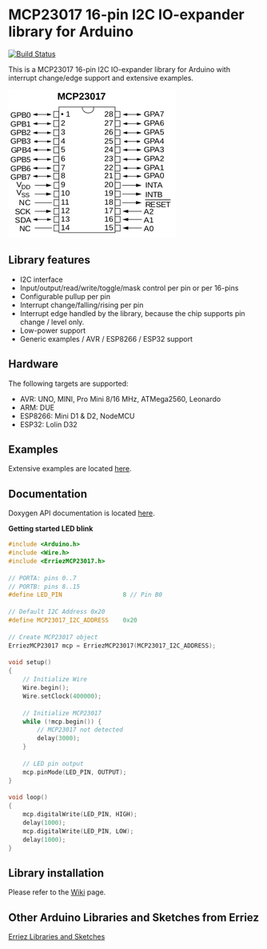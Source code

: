 # MCP23017 16-pin I2C IO-expander library for Arduino

[![Build Status](https://travis-ci.org/Erriez/ErriezMCP23017.svg?branch=master)](https://travis-ci.org/Erriez/ErriezMCP23017)

This is a MCP23017 16-pin I2C IO-expander library for Arduino with interrupt change/edge support and extensive examples.

![MCP23017 16-pin I2C IO-expander](https://raw.githubusercontent.com/Erriez/ErriezMCP23017/master/extras/MCP23017-pins.png)


## Library features

* I2C interface
* Input/output/read/write/toggle/mask control per pin or per 16-pins
* Configurable pullup per pin
* Interrupt change/falling/rising per pin
* Interrupt edge handled by the library, because the chip supports pin change / level only.
* Low-power support
* Generic examples / AVR / ESP8266 / ESP32 support


## Hardware

The following targets are supported:

* AVR: UNO, MINI, Pro Mini 8/16 MHz, ATMega2560, Leonardo
* ARM: DUE
* ESP8266: Mini D1 & D2, NodeMCU
* ESP32: Lolin D32


## Examples

Extensive examples are located [here](https://github.com/Erriez/ErriezMCP23017/tree/master/examples).


## Documentation

Doxygen API documentation is located [here](https://erriez.github.io/ErriezMCP23017).


**Getting started LED blink**

```c++
#include <Arduino.h>
#include <Wire.h>
#include <ErriezMCP23017.h>

// PORTA: pins 0..7
// PORTB: pins 8..15
#define LED_PIN                 8 // Pin B0

// Default I2C Address 0x20
#define MCP23017_I2C_ADDRESS    0x20

// Create MCP23017 object
ErriezMCP23017 mcp = ErriezMCP23017(MCP23017_I2C_ADDRESS);

void setup()
{
    // Initialize Wire
    Wire.begin();
    Wire.setClock(400000);

    // Initialize MCP23017
    while (!mcp.begin()) {
        // MCP23017 not detected
        delay(3000);
    }

    // LED pin output
    mcp.pinMode(LED_PIN, OUTPUT);
}

void loop()
{
    mcp.digitalWrite(LED_PIN, HIGH);
    delay(1000);
    mcp.digitalWrite(LED_PIN, LOW);
    delay(1000);
}
```


## Library installation

Please refer to the [Wiki](https://github.com/Erriez/ErriezArduinoLibrariesAndSketches/wiki) page.


## Other Arduino Libraries and Sketches from Erriez

[Erriez Libraries and Sketches](https://github.com/Erriez/ErriezArduinoLibrariesAndSketches)


